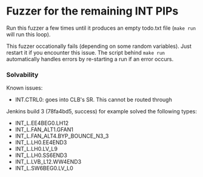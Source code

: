 # Fuzzer for the remaining INT PIPs

Run this fuzzer a few times until it produces an empty todo.txt file (`make run` will run this loop).

This fuzzer occationally fails (depending on some random variables). Just restart it if you encounter
this issue. The script behind `make run` automatically handles errors by re-starting a run if an error
occurs.

### Solvability

Known issues:
* INT.CTRL0: goes into CLB's SR. This cannot be routed through

Jenkins build 3 (78fa4bd5, success) for example solved the following types:
 * INT_L.EE4BEG0.LH12
 * INT_L.FAN_ALT1.GFAN1
 * INT_L.FAN_ALT4.BYP_BOUNCE_N3_3
 * INT_L.LH0.EE4END3
 * INT_L.LH0.LV_L9
 * INT_L.LH0.SS6END3
 * INT_L.LVB_L12.WW4END3
 * INT_L.SW6BEG0.LV_L0


